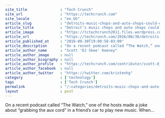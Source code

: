 ```yaml
---
site_title               : "Tech Crunch"
site_url                 : "https://techcrunch.com"
site_locale              : "en_US"
article_slug             : "detroits-music-chops-and-auto-shops-could-drive-connected-car-entertainment"
article_title            : "Detroit’s music chops and auto shops could drive connected-car entertainment"
article_image            : "https://tctechcrunch2011.files.wordpress.com/2016/08/detroittraffic.jpg?w=764&h=400&crop=1"
article_url              : "https://techcrunch.com/2016/08/30/detroits-music-chops-and-auto-shops-could-drive-connected-car-entertainment/"
article_published_at     : "2016-08-30T19:00:58-03:00"
article_description      : "On a recent podcast called “The Watch,” one of the hosts made a joke about “grabbing the aux cord” in a friend’s car to play new music. When..."
article_author_name      : "Scott 'DJ Skee' Keeney"
article_author_image     : null
article_author_biography : null
article_author_profile   : "https://techcrunch.com/contributor/scott-dj-skee-keeney/"
article_author_facebook  : null
article_author_twitter   : "https://twitter.com/kristenhg"
category                 : ['technology']
tags                     : ['Tech Crunch']
permalink                : "/:categories/detroits-music-chops-and-auto-shops-could-drive-connected-car-entertainment/"
layout                   : post
---
```


On a recent podcast called “The Watch,” one of the hosts made a joke about “grabbing the aux cord” in a friend’s car to play new music. When...
